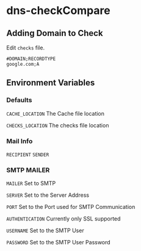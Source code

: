# dns-checkCompare

## Adding Domain to Check

Edit `checks` file.
```
#DOMAIN;RECORDTYPE
google.com;A
```

## Environment Variables

### Defaults

`CACHE_LOCATION`
The Cache file location

`CHECKS_LOCATION`
The checks file location

### Mail Info

`RECIPIENT`
`SENDER`

### SMTP MAILER

`MAILER`
Set to SMTP

`SERVER`
Set to the Server Address

`PORT`
Set to the Port used for SMTP Communication

`AUTHENTICATION`
Currently only SSL supported

`USERNAME`
Set to the SMTP User

`PASSWORD`
Set to the SMTP User Password